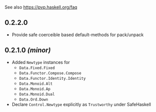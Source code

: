 See also https://pvp.haskell.org/faq

## 0.2.2.0

 - Provide safe coerceible based default-methods for pack/unpack

## 0.2.1.0 *(minor)*

 - Added `Newtype` instances for
     - `Data.Fixed.Fixed`
     - `Data.Functor.Compose.Compose`
     - `Data.Functor.Identity.Identity`
     - `Data.Monoid.Alt`
     - `Data.Monoid.Ap`
     - `Data.Monoid.Dual`
     - `Data.Ord.Down`
  - Declare `Control.Newtype` explicitly as `Trustworthy` under SafeHaskell
